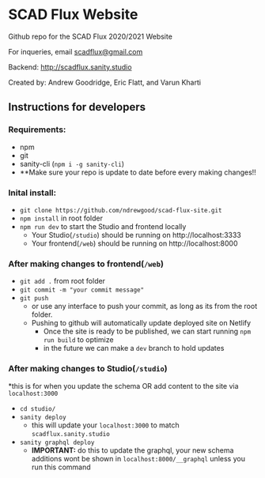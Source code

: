 # SCAD Flux Website

Github repo for the SCAD Flux 2020/2021 Website

For inqueries, email scadflux@gmail.com

Backend: http://scadflux.sanity.studio


Created by: Andrew Goodridge, Eric Flatt, and Varun Kharti

## Instructions for developers

### Requirements:
* npm
* git
* sanity-cli (`npm i -g sanity-cli`)
* **Make sure your repo is update to date before every making changes!!

### Inital install:
* `git clone https://github.com/ndrewgood/scad-flux-site.git`
* `npm install` in root folder
* `npm run dev` to start the Studio and frontend locally
  * Your Studio(`/studio`) should be running on http://localhost:3333
  * Your frontend(`/web`) should be running on http://localhost:8000

### After making changes to frontend(`/web`)
* `git add .` from root folder
* `git commit -m "your commit message"`
* `git push`
  * or use any interface to push your commit, as long as its from the root folder.
  * Pushing to github will automatically update deployed site on Netlify
    * Once the site is ready to be published, we can start running `npm run build` to optimize
    * in the future we can make a `dev` branch to hold updates
    
### After making changes to Studio(`/studio`)
*this is for when you update the schema OR add content to the site via `localhost:3000`

* `cd studio/`
* `sanity deploy`
  * this will update your `localhost:3000` to match `scadflux.sanity.studio`
* `sanity graphql deploy`
  * **IMPORTANT:** do this to update the graphql, your new schema additions wont be shown in `localhost:8000/__graphql` unless you run this command
    
